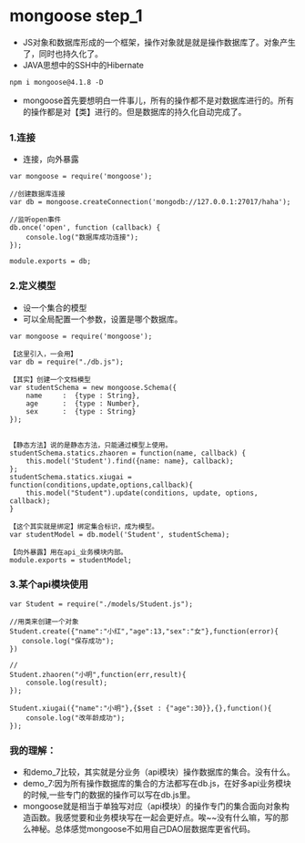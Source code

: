 # mongoose step_1

* JS对象和数据库形成的一个框架，操作对象就是就是操作数据库了。对象产生了，同时也持久化了。
* JAVA思想中的SSH中的Hibernate

```
npm i mongoose@4.1.8 -D
```

* mongoose首先要想明白一件事儿，所有的操作都不是对数据库进行的。所有的操作都是对【类】进行的。但是数据库的持久化自动完成了。

### 1.连接

* 连接，向外暴露
```
var mongoose = require('mongoose');

//创建数据库连接
var db = mongoose.createConnection('mongodb://127.0.0.1:27017/haha');

//监听open事件
db.once('open', function (callback) {
    console.log("数据库成功连接");
});

module.exports = db;
```

### 2.定义模型

* 设一个集合的模型
* 可以全局配置一个参数，设置是哪个数据库。
```
var mongoose = require('mongoose');

【这里引入，一会用】
var db = require("./db.js");

【其实】创建一个文档模型
var studentSchema = new mongoose.Schema({
    name     :  {type : String},
    age      :  {type : Number},
    sex      :  {type : String}
});


【静态方法】说的是静态方法，只能通过模型上使用。
studentSchema.statics.zhaoren = function(name, callback) {
    this.model('Student').find({name: name}, callback);
};
studentSchema.statics.xiugai = function(conditions,update,options,callback){
    this.model("Student").update(conditions, update, options, callback);
}

【这个其实就是绑定】绑定集合标识，成为模型。
var studentModel = db.model('Student', studentSchema);

【向外暴露】用在api_业务模块内部。
module.exports = studentModel;
```


### 3.某个api模块使用

```
var Student = require("./models/Student.js");

//用类来创建一个对象
Student.create({"name":"小红","age":13,"sex":"女"},function(error){
   console.log("保存成功");
})

//
Student.zhaoren("小明",function(err,result){
    console.log(result);
});

Student.xiugai({"name":"小明"},{$set : {"age":30}},{},function(){
    console.log("改年龄成功");
});
```

### 我的理解：
* 和demo_7比较，其实就是分业务（api模块）操作数据库的集合。没有什么。
* demo_7:因为所有操作数据库的集合的方法都写在db.js，在好多api业务模块的时候,一些专门的数据的操作可以写在db.js里。
* mongoose就是相当于单独写对应（api模块）的操作专门的集合面向对象构造函数。我感觉要和业务模块写在一起会更好点。唉~~没有什么嘛，写的那么神秘。总体感觉mongoose不如用自己DAO层数据库更省代码。